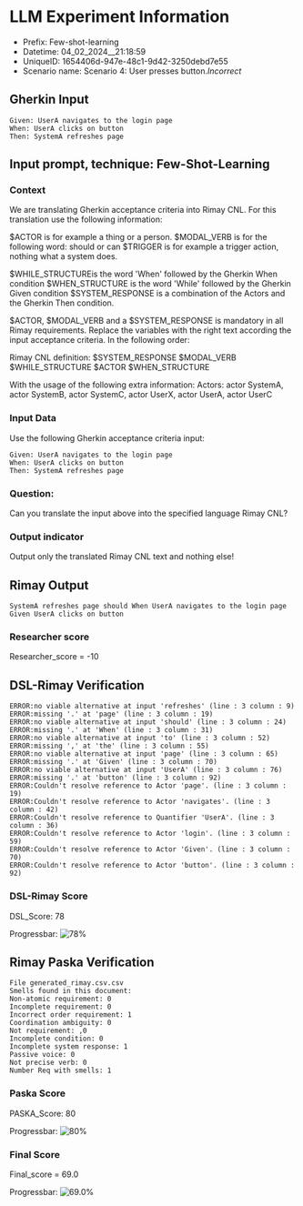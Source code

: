 

# LLM Experiment Information
* Prefix:   Few-shot-learning
* Datetime: 04_02_2024__21:18:59
* UniqueID: 1654406d-947e-48c1-9d42-3250debd7e55
* Scenario name: Scenario 4: User presses button._Incorrect_

        

## Gherkin Input
```
Given: UserA navigates to the login page
When: UserA clicks on button
Then: SystemA refreshes page
```
    



## Input prompt, technique: Few-Shot-Learning


### Context
We are translating Gherkin acceptance criteria into Rimay CNL.
For this translation use the following information:

$ACTOR is for example a thing or a person.
$MODAL_VERB is for  the following word: should or can
$TRIGGER is for example a trigger action, nothing what a system does.

$WHILE_STRUCTUREis the word  'When' followed by the Gherkin When condition
$WHEN_STRUCTURE  is the word 'While' followed by the Gherkin Given condition 
$SYSTEM_RESPONSE is a combination of the Actors and the Gherkin Then condition.

$ACTOR, $MODAL_VERB and a $SYSTEM_RESPONSE is mandatory in all Rimay requirements.
Replace the variables with the right text according the input acceptance criteria.
In the following order: 

Rimay CNL definition: $SYSTEM_RESPONSE  $MODAL_VERB      $WHILE_STRUCTURE         $ACTOR      $WHEN_STRUCTURE

With the usage of the following extra information:
Actors: actor SystemA, actor SystemB, actor SystemC, actor UserX, actor UserA, actor UserC


        

### Input Data
Use the following Gherkin acceptance criteria input: 
```
Given: UserA navigates to the login page
When: UserA clicks on button
Then: SystemA refreshes page
```

### Question:
Can you translate the input above into the specified language Rimay CNL?

### Output indicator
Output only the translated Rimay CNL text and nothing else!


## Rimay Output
```
SystemA refreshes page should When UserA navigates to the login page Given UserA clicks on button
``` 
            

### Researcher score
Researcher_score = -10




## DSL-Rimay Verification
```
ERROR:no viable alternative at input 'refreshes' (line : 3 column : 9)
ERROR:missing '.' at 'page' (line : 3 column : 19)
ERROR:no viable alternative at input 'should' (line : 3 column : 24)
ERROR:missing '.' at 'When' (line : 3 column : 31)
ERROR:no viable alternative at input 'to' (line : 3 column : 52)
ERROR:missing ',' at 'the' (line : 3 column : 55)
ERROR:no viable alternative at input 'page' (line : 3 column : 65)
ERROR:missing '.' at 'Given' (line : 3 column : 70)
ERROR:no viable alternative at input 'UserA' (line : 3 column : 76)
ERROR:missing '.' at 'button' (line : 3 column : 92)
ERROR:Couldn't resolve reference to Actor 'page'. (line : 3 column : 19)
ERROR:Couldn't resolve reference to Actor 'navigates'. (line : 3 column : 42)
ERROR:Couldn't resolve reference to Quantifier 'UserA'. (line : 3 column : 36)
ERROR:Couldn't resolve reference to Actor 'login'. (line : 3 column : 59)
ERROR:Couldn't resolve reference to Actor 'Given'. (line : 3 column : 70)
ERROR:Couldn't resolve reference to Actor 'button'. (line : 3 column : 92)

```
### DSL-Rimay Score
DSL_Score: 78

Progressbar: ![78%](https://progress-bar.dev/78)

            


## Rimay Paska Verification
```
File generated_rimay.csv.csv
Smells found in this document: 
Non-atomic requirement: 0
Incomplete requirement: 0
Incorrect order requirement: 1
Coordination ambiguity: 0
Not requirement: ,0
Incomplete condition: 0
Incomplete system response: 1
Passive voice: 0
Not precise verb: 0
Number Req with smells: 1

```
### Paska Score
PASKA_Score: 80

Progressbar: ![80%](https://progress-bar.dev/80)

            

### Final Score
Final_score = 69.0

Progressbar: ![69.0%](https://progress-bar.dev/69.0)

